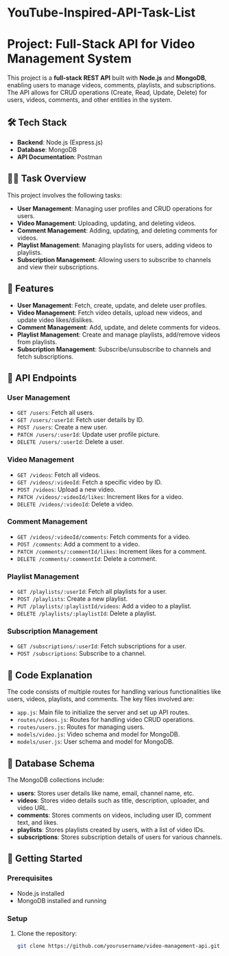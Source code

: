 ﻿# YouTube-Inspired-API-Task-List

# Project: Full-Stack API for Video Management System

This project is a **full-stack REST API** built with **Node.js** and **MongoDB**, enabling users to manage videos, comments, playlists, and subscriptions. The API allows for CRUD operations (Create, Read, Update, Delete) for users, videos, comments, and other entities in the system.

## 🛠️ Tech Stack
- **Backend**: Node.js (Express.js)
- **Database**: MongoDB
- **API Documentation**: Postman

## 🧑‍💻 Task Overview
This project involves the following tasks:
- **User Management**: Managing user profiles and CRUD operations for users.
- **Video Management**: Uploading, updating, and deleting videos.
- **Comment Management**: Adding, updating, and deleting comments for videos.
- **Playlist Management**: Managing playlists for users, adding videos to playlists.
- **Subscription Management**: Allowing users to subscribe to channels and view their subscriptions.

## 🚀 Features
- **User Management**: Fetch, create, update, and delete user profiles.
- **Video Management**: Fetch video details, upload new videos, and update video likes/dislikes.
- **Comment Management**: Add, update, and delete comments for videos.
- **Playlist Management**: Create and manage playlists, add/remove videos from playlists.
- **Subscription Management**: Subscribe/unsubscribe to channels and fetch subscriptions.

## 🧩 API Endpoints

### User Management

- `GET /users`: Fetch all users.
- `GET /users/:userId`: Fetch user details by ID.
- `POST /users`: Create a new user.
- `PATCH /users/:userId`: Update user profile picture.
- `DELETE /users/:userId`: Delete a user.

### Video Management

- `GET /videos`: Fetch all videos.
- `GET /videos/:videoId`: Fetch a specific video by ID.
- `POST /videos`: Upload a new video.
- `PATCH /videos/:videoId/likes`: Increment likes for a video.
- `DELETE /videos/:videoId`: Delete a video.

### Comment Management

- `GET /videos/:videoId/comments`: Fetch comments for a video.
- `POST /comments`: Add a comment to a video.
- `PATCH /comments/:commentId/likes`: Increment likes for a comment.
- `DELETE /comments/:commentId`: Delete a comment.

### Playlist Management

- `GET /playlists/:userId`: Fetch all playlists for a user.
- `POST /playlists`: Create a new playlist.
- `PUT /playlists/:playlistId/videos`: Add a video to a playlist.
- `DELETE /playlists/:playlistId`: Delete a playlist.

### Subscription Management

- `GET /subscriptions/:userId`: Fetch subscriptions for a user.
- `POST /subscriptions`: Subscribe to a channel.

## 📜 Code Explanation

The code consists of multiple routes for handling various functionalities like users, videos, playlists, and comments. The key files involved are:

- `app.js`: Main file to initialize the server and set up API routes.
- `routes/videos.js`: Routes for handling video CRUD operations.
- `routes/users.js`: Routes for managing users.
- `models/video.js`: Video schema and model for MongoDB.
- `models/user.js`: User schema and model for MongoDB.

## 📝 Database Schema
The MongoDB collections include:
- **users**: Stores user details like name, email, channel name, etc.
- **videos**: Stores video details such as title, description, uploader, and video URL.
- **comments**: Stores comments on videos, including user ID, comment text, and likes.
- **playlists**: Stores playlists created by users, with a list of video IDs.
- **subscriptions**: Stores subscription details of users for various channels.

## 🚀 Getting Started

### Prerequisites

- Node.js installed
- MongoDB installed and running

### Setup

1. Clone the repository:
   ```bash
   git clone https://github.com/yourusername/video-management-api.git
